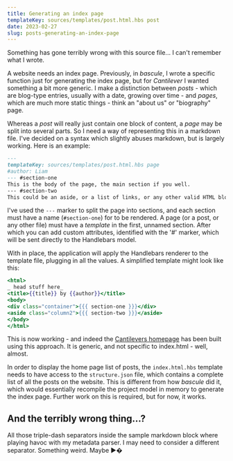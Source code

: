 ```yaml
---
title: Generating an index page
templateKey: sources/templates/post.html.hbs post
date: 2023-02-27
slug: posts-generating-an-index-page
---
```

Something has gone terribly wrong with this source file... I can't remember what I wrote.

A website needs an index page. Previously, in _bascule_, I wrote a specific function just for generating the index page, but for _Cantilever_ I wanted something a bit more generic. I make a distinction between _posts_ - which are blog-type entries, usually with a date, growing over time - and _pages_, which are much more static things - think an "about us" or "biography" page.

Whereas a _post_ will really just contain one block of content, a _page_ may be split into several parts. So I need a way of representing this in a markdown file. I've decided on a syntax which slightly abuses markdown, but is largely working. Here is an example:

```markdown
---
templateKey: sources/templates/post.html.hbs page
#author: Liam
--- #section-one
This is the body of the page, the main section if you well.
--- #section-two
This could be an aside, or a list of links, or any other valid HTML block.
```

I've used the `---` marker to split the page into sections, and each section must have a name (`#section-one`) for to be rendered. A page (or a post, or any other file) must have a _template_ in the first, unnamed section. After which you can add custom attributes, identified with the '#' marker, which will be sent directly to the Handlebars model.

With in place, the application will apply the Handlebars renderer to the template file, plugging in all the values. A simplified template might look like this:

```handlebars
<html>
_ head stuff here_
<title>{{title}} by {{author}}</title>
<body>
<div class="container">{{{ section-one }}}</div>
<aside class="column2">{{{ section-two }}}</aside>
</body>
</html>
```
This is now working - and indeed the [Cantilevers homepage](https://www.cantilevers.org/) has been built using this approach. It is generic, and not specific to index.html - well, almost.

In order to display the home page list of posts, the `index.html.hbs` template needs to have access to the `structure.json` file, which contains a complete list of all the posts on the website. This is different from how _bascule_ did it, which would essentially recompile the project model in memory to generate the index page. Further work on this is required, but for now, it works.

## And the terribly wrong thing...?

All those triple-dash separators inside the sample markdown block where playing havoc with my metadata parser. I may need to consider a different separator. Something weird. Maybe ▶�